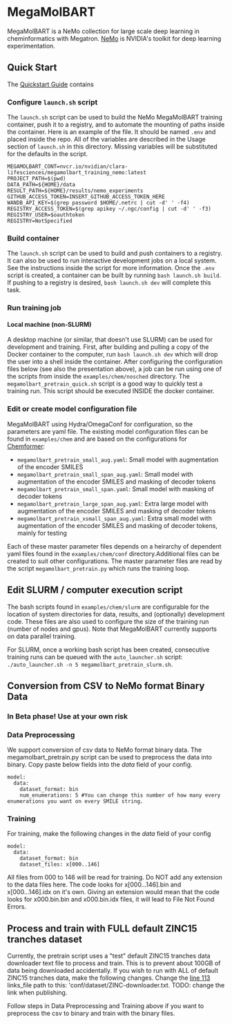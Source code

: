 # MegaMolBART

MegaMolBART is a NeMo collection for large scale deep learning in cheminformatics with Megatron. [NeMo](https://github.com/NVIDIA/NeMo) is NVIDIA's toolkit for deep learning experimentation. 

## Quick Start

The [Quickstart Guide](QUICKSTART.md) contains

### Configure `launch.sh` script

The `launch.sh` script can be used to build the NeMo MegaMolBART training container, push it to a registry, and to automate the mounting of paths inside the container. Here is an example of the file. It should be named `.env` and placed inside the repo. All of the variables are described in the Usage section of `launch.sh` in this directory. Missing variables will be substituted for the defaults in the script.

```
MEGAMOLBART_CONT=nvcr.io/nvidian/clara-lifesciences/megamolbart_training_nemo:latest
PROJECT_PATH=$(pwd)
DATA_PATH=${HOME}/data
RESULT_PATH=${HOME}/results/nemo_experiments
GITHUB_ACCESS_TOKEN=INSERT_GITHUB_ACCESS_TOKEN_HERE
WANDB_API_KEY=$(grep password $HOME/.netrc | cut -d' ' -f4)
REGISTRY_ACCESS_TOKEN=$(grep apikey ~/.ngc/config | cut -d' ' -f3)
REGISTRY_USER=$oauthtoken
REGISTRY=NotSpecified
```

### Build container

The `launch.sh` script can be used to build and push containers to a registry. It can also be used to run interactive development jobs on a local system. See the instructions inside the script for more information. Once the `.env` script is created, a container can be built by running `bash launch.sh build`. If pushing to a registry is desired, `bash launch.sh dev` will complete this task.

### Run training job

#### Local machine (non-SLURM)

A desktop machine (or similar, that doesn't use SLURM) can be used for development and training. First, after building and pulling a copy of the Docker container to the computer, run `bash launch.sh dev` which will drop the user into a shell inside the container. After configuring the configuration files below (see also the presentation above), a job can be run using one of the scripts from inside the `examples/chem/nosched` directory. The `megamolbart_pretrain_quick.sh` script is a good way to quickly test a training run. This script should be executed INSIDE the docker container.

###  Edit or create model configuration file

MegaMolBART using Hydra/OmegaConf for configuration, so the parameters are yaml file. The existing model configuration files can be found in `examples/chem` and are based on the configurations for [Chemformer](https://chemrxiv.org/engage/chemrxiv/article-details/60ee8a3eb95bdd06d062074b):
* `megamolbart_pretrain_small_aug.yaml`: Small model with augmentation of the encoder SMILES
* `megamolbart_pretrain_small_span_aug.yaml`: Small model with augmentation of the encoder SMILES and masking of decoder tokens
* `megamolbart_pretrain_small_span.yaml`: Small model with masking of decoder tokens
* `megamolbart_pretrain_large_span_aug.yaml`: Extra large model with augmentation of the encoder SMILES and masking of decoder tokens
* `megamolbart_pretrain_xsmall_span_aug.yaml`: Extra small model with augmentation of the encoder SMILES and masking of decoder tokens, mainly for testing

Each of these master parameter files depends on a heirarchy of dependent yaml files found in the `examples/chem/conf` directory.Additional files can be created to suit other configurations. The master parameter files are read by the script `megamolbart_pretrain.py` which runs the training loop.

## Edit SLURM / computer execution script

The bash scripts found in `examples/chem/slurm` are configurable for the location of system directories for data, results, and (optionally) development code. These files are also used to configure the size of the training run (number of nodes and gpus). Note that MegaMolBART currently supports on data parallel training. 

For SLURM, once a working bash script has been created, consecutive training runs can be queued with the `auto_launcher.sh` script: `./auto_launcher.sh -n 5 megamolbart_pretrain_slurm.sh`.

## Conversion from CSV to NeMo format Binary Data
### In Beta phase! Use at your own risk
### Data Preprocessing
We support conversion of csv data to NeMo format binary data. The megamolbart_pretrain.py script can be used to preprocess the data into binary. 
Copy paste below fields into the *data* field of your config.
```
model:
  data:
    dataset_format: bin 
    num_enumerations: 5 #You can change this number of how many every enumerations you want on every SMILE string.
```
### Training
For training, make the following changes in the *data* field of your config
```
model:
  data:
    dataset_format: bin
    dataset_files: x[000..146]  
```
All files from 000 to 146 will be read for training. Do NOT add any extension to the data files here. The code looks for x[000...146].bin and x[000...146].idx on it's own. Giving an extension would mean that the code looks for x000.bin.bin and x000.bin.idx files, it will lead to File Not Found Errors. 

## Process and train with FULL default ZINC15 tranches dataset
Currently, the pretrain script uses a "test" default ZINC15 tranches data downloader text file to process and train. This is to prevent about 100GB of data being downloaded accidentally. If you wish to run with ALL of default ZINC15 tranches data, make the following changes.
Change the [line 113](https://github.com/clara-parabricks/NeMo_MegaMolBART/blob/dev/examples/chem/megamolbart_pretrain.py#L113) links_file path to this: 'conf/dataset/ZINC-downloader.txt. TODO: change the link when publishing.

Follow steps in Data Preprocessing and Training above if you want to preprocess the csv to binary and train with the binary files.
